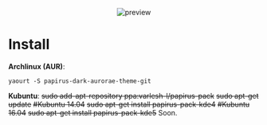 <p align="center">
  <img src="https://raw.githubusercontent.com/droserasprout/papirus-aurorae-theme-git/master/preview.png" alt="preview"/>
</p>

# Install
**Archlinux (AUR)**:
```
yaourt -S papirus-dark-aurorae-theme-git
```
**Kubuntu**:
~~sudo add-apt-repository ppa:varlesh-l/papirus-pack~~
~~sudo apt-get update~~
~~#Kubuntu 14.04~~
~~sudo apt-get install papirus-pack-kde4~~
~~#Kubuntu 16.04~~
~~sudo apt-get install papirus-pack-kde5~~
Soon.
